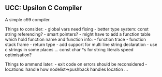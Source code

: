 ## UCC: Upsilon C Compiler
A simple c99 compiler.

Things to consider:
    - global vars need fixing
    - better type system: const string referencing?
    - smart pointers?
    - might have to add a function table which hold function name and function info:
        - function trace
        - function stack frame
        - return type
    - add support for multi line string declaration
    - use c strings in some places ... const char *s for string literals speed optimisation?

Things to ammend later:
    - exit code on errors should be reconsidered
    - locations: handle how nodelist->pushback handles location ...



